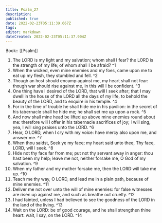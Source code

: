 ```yaml
---
title: Psalm_27
description: 
published: true
date: 2022-02-23T05:11:39.667Z
tags: 
editor: markdown
dateCreated: 2022-02-23T05:11:37.904Z
---
```


 Book:: [[Psalm]]
 1. The LORD is my light and my salvation; whom shall I fear? the LORD is the strength of my life; of whom shall I be afraid? ^1
 2. When the wicked, even mine enemies and my foes, came upon me to eat up my flesh, they stumbled and fell. ^2
 3. Though an host should encamp against me, my heart shall not fear: though war should rise against me, in this will I be confident. ^3
 4. One thing have I desired of the LORD, that will I seek after; that I may dwell in the house of the LORD all the days of my life, to behold the beauty of the LORD, and to enquire in his temple. ^4
 5. For in the time of trouble he shall hide me in his pavilion: in the secret of his tabernacle shall he hide me; he shall set me up upon a rock. ^5
 6. And now shall mine head be lifted up above mine enemies round about me: therefore will I offer in his tabernacle sacrifices of joy; I will sing, yea, I will sing praises unto the LORD. ^6
 7. Hear, O LORD, when I cry with my voice: have mercy also upon me, and answer me. ^7
 8. When thou saidst, Seek ye my face; my heart said unto thee, Thy face, LORD, will I seek. ^8
 9. Hide not thy face far from me; put not thy servant away in anger: thou hast been my help; leave me not, neither forsake me, O God of my salvation. ^9
 10. When my father and my mother forsake me, then the LORD will take me up. ^10
 11. Teach me thy way, O LORD, and lead me in a plain path, because of mine enemies. ^11
 12. Deliver me not over unto the will of mine enemies: for false witnesses are risen up against me, and such as breathe out cruelty. ^12
 13. I had fainted, unless I had believed to see the goodness of the LORD in the land of the living. ^13
 14. Wait on the LORD: be of good courage, and he shall strengthen thine heart: wait, I say, on the LORD. ^14
